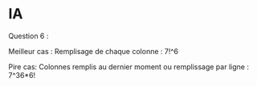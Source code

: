 # IA
Question 6 : 

Meilleur cas : Remplisage de chaque colonne : 7!^6

Pire cas: Colonnes remplis au dernier moment ou remplissage par ligne : 7^36*6!